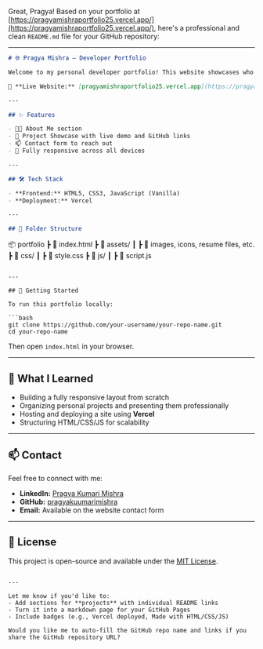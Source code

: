 Great, Pragya! Based on your portfolio at [https://pragyamishraportfolio25.vercel.app/](https://pragyamishraportfolio25.vercel.app/), here's a professional and clean `README.md` file for your GitHub repository:

---

```markdown
# 🌐 Pragya Mishra — Developer Portfolio

Welcome to my personal developer portfolio! This website showcases who I am, what I’ve worked on, and how to get in touch. It’s a central hub for my projects, resume, and technical journey.

🔗 **Live Website:** [pragyamishraportfolio25.vercel.app](https://pragyamishraportfolio25.vercel.app/)

---

## ✨ Features

- 🧑‍💻 About Me section  
- 📂 Project Showcase with live demo and GitHub links  
- 📫 Contact form to reach out   
- 📱 Fully responsive across all devices

---

## 🛠 Tech Stack

- **Frontend:** HTML5, CSS3, JavaScript (Vanilla)
- **Deployment:** Vercel

---

## 📁 Folder Structure

```

📦 portfolio
┣ 📜 index.html
┣ 📂 assets/
┃ ┣ 📜 images, icons, resume files, etc.
┣ 📂 css/
┃ ┣ 📜 style.css
┣ 📂 js/
┃ ┣ 📜 script.js

````

---

## 🚀 Getting Started

To run this portfolio locally:

```bash
git clone https://github.com/your-username/your-repo-name.git
cd your-repo-name
````

Then open `index.html` in your browser.

---

## 🧠 What I Learned

* Building a fully responsive layout from scratch
* Organizing personal projects and presenting them professionally
* Hosting and deploying a site using **Vercel**
* Structuring HTML/CSS/JS for scalability

---

## 📫 Contact

Feel free to connect with me:

* **LinkedIn:** [Pragya Kumari Mishra](https://www.linkedin.com/in/pragya-kumari-mishra-667b27200/)
* **GitHub:** [pragyakuumarimishra](https://github.com/pragyakuumarimishra)
* **Email:** Available on the website contact form

---

## 📌 License

This project is open-source and available under the [MIT License](LICENSE).

```

---

Let me know if you'd like to:
- Add sections for **projects** with individual README links
- Turn it into a markdown page for your GitHub Pages
- Include badges (e.g., Vercel deployed, Made with HTML/CSS/JS)

Would you like me to auto-fill the GitHub repo name and links if you share the GitHub repository URL?
```
